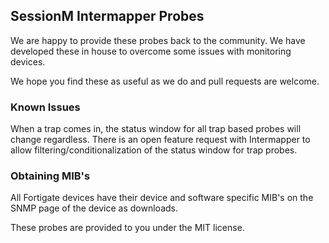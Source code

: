 ## SessionM Intermapper Probes

We are happy to provide these probes back to the community.  We have developed these in house to overcome some issues with monitoring devices.

We hope you find these as useful as we do and pull requests are welcome.

### Known Issues

When a trap comes in, the status window for all trap based probes will change regardless.  There is an open feature request with Intermapper to allow filtering/conditionalization of the status window for trap probes.

### Obtaining MIB's

All Fortigate devices have their device and software specific MIB's on the SNMP page of the device as downloads.  

These probes are provided to you under the MIT license.
